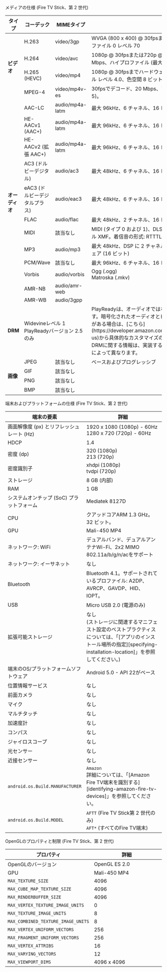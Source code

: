 <div class="subheading">メディアの仕様 (Fire TV Stick、第 2 世代)</div>

<table class="grid">
   <colgroup>
      <col width="10%" />
      <col width="17%" />
      <col width="15%" />
      <col width="38%" />
   </colgroup>
   <thead>
      <tr class="header">
         <th>タイプ</th>
         <th>コーデック</th>
         <th>MIMEタイプ</th>
         <th>詳細</th>
      </tr>
   </thead>
    <tr>
        <td class="white" rowspan="4"><b>ビデオ</b></td>
        <td class="white">H.263</td>
        <td class="white">video/3gp</td>
        <td class="white">WVGA (800 x 400) @ 30fpsまでハードウェアによる高速化、6 Mbps、プロファイル 0 レベル 70</td>
     </tr>
     <tr>
        <td class="white">H.264</td>
        <td class="white">video/avc</td>
        <td class="white">1080p @ 30fpsまたは720p @ 60fpsまでハードウェアによる高速化、20 Mbps、ハイプロファイル (最大レベル 4)</td>
     </tr>
     <tr>
        <td class="white">H.265 (HEVC)</td>
        <td class="white">video/mp4</td>
        <td class="white">1080p @ 30fpsまでハードウェアによる高速化、25 Mbps、Mainプロファイル レベル 4.0、色空間 8 ビットをサポート</td>
     </tr>
      <tr>
         <td class="white">MPEG-4</td>
         <td class="white">video/mp4v-es</td>
         <td class="white">30fpsでデコード、20 Mbps、アドバンスドシンプルプロファイル (レベル 5)。</td>
      </tr>
   <tr>
      <td class="gray" rowspan="12"><b>オーディオ</b></td>
      <td class="gray">AAC-LC</td>
      <td class="gray">audio/mp4a-latm</td>
      <td class="gray">最大 96kHz、6 チャネル、16 ビットおよび 24 ビット</td>
   </tr>
   <tr>
      <td class="gray">HE-AACv1 (AAC+)</td>
      <td class="gray">audio/mp4a-latm</td>
      <td class="gray">最大 96kHz、6 チャネル、16 ビットおよび 24 ビット</td>
   </tr>
   <tr>
      <td class="gray">HE-AACv2 (拡張 AAC+)</td>
      <td class="gray">audio/mp4a-latm</td>
      <td class="gray">最大 96kHz、6 チャネル、16 ビットおよび 24 ビット</td>
   </tr>
   <tr>
      <td class="gray">AC3 (ドルビーデジタル)</td>
      <td class="gray">audio/ac3</td>
      <td class="gray">最大 48kHz、6 チャネル、16 ビットおよび 24 ビット</td>
   </tr>
   <tr>
      <td class="gray">eAC3 (ドルビーデジタルプラス)</td>
      <td class="gray">audio/eac3</td>
      <td class="gray">最大 48kHz、6 チャネル、16 ビットおよび 24 ビット</td>
   </tr>
   <tr>
      <td class="gray">FLAC</td>
      <td class="gray">audio/flac</td>
      <td class="gray">最大 48kHz、2 チャネル、16 ビットと 24 ビット (24 ビットはディザなし)</td>
   </tr>
   <tr>
      <td class="gray">MIDI</td>
      <td class="gray">該当なし</td>
      <td class="gray">MIDI (タイプ 0 および 1)、DLS (バージョン 1 および 2)、XMF、およびモバイル XMF。着信音の形式: RTTTL/RTX、OTA、および iMelody</td>
   </tr>
   <tr>
      <td class="gray">MP3</td>
      <td class="gray">audio/mp3</td>
      <td class="gray">最大 48kHz、DSP に 2 チャネル (16 ビットおよび 24 ビット) およびソフトウェア (16 ビット)</td>
   </tr>
   <tr>
      <td class="gray">PCM/Wave</td>
      <td class="gray">該当なし</td>
      <td class="gray">最大 96kHz、6 チャネル、16 ビットおよび 24 ビット</td>
   </tr>
   <tr>
      <td class="gray">Vorbis</td>
      <td class="gray">audio/vorbis</td>
      <td class="gray">Ogg (.ogg)<br/>Matroska (.mkv)</td>
   </tr>   
   <tr>
   <td class="gray">AMR-NB</td>
   <td class="gray">audio/amr-web</td>
   <td class="gray"></td>
   </tr>
    <tr>
    <td class="gray">AMR-WB</td>
    <td class="gray">audio/3gpp</td>
    <td class="gray"></td>
    </tr>
    <tr>
        <td class="white"><b>DRM</b></td>
        <td class="white" colspan="2" markdown="span">Widevineレベル 1 <br/> PlayReadyバージョン 2.5 のみ</td>
        <td class="white" markdown="span">PlayReadyは、オーディオではなく、暗号化されたビデオのみをサポートします。暗号化されたオーディオとビデオの両方を含むコンテンツを再生する必要がある場合は、[こちら](https://developer.amazon.com/appsandservices/support/contact/contact-us)から具体的なカスタマイズの詳細と手順をお問い合わせください。その他のDRMに関する情報は、実装する[メディアプレーヤー][fire-tv-media-players]によって異なります。</td>
     </tr>
     <tr>
        <td class="gray" rowspan="4"><b>画像</b></td>
        <td class="gray">JPEG</td>
        <td class="gray">該当なし</td>
        <td class="gray">ベースおよびプログレッシブ</td>
     </tr>
     <tr>
        <td class="gray">GIF</td>
        <td class="gray">該当なし</td>
        <td class="gray"></td>
     </tr>
     <tr>
        <td class="gray">PNG</td>
        <td class="gray">該当なし</td>
        <td class="gray"></td>
     </tr>
     <tr>
        <td class="gray">BMP</td>
        <td class="gray">該当なし</td>
        <td class="gray"></td>
     </tr>
</table>

<div class="subheading">端末およびプラットフォームの仕様 (Fire TV Stick、第 2 世代)</div>

<table class="grid">
   <colgroup>
      <col width="40%" />
      <col width="60%" />
   </colgroup>
  <thead>
    <tr>
      <th>端末の要素</th>
      <th>詳細</th>
      </tr>
  </thead>
  <tbody>
    <tr>
      <td>画面解像度 (px) とリフレッシュレート (Hz)</td>
      <td>1920 x 1080 (1080p) - 60Hz <br/> 
      1280 x 720 (720p) - 60Hz</td>
    </tr>
    <tr>
     <td>HDCP</td>
     <td>1.4</td>
   </tr>
    <tr>
      <td>密度 (dp)</td>
      <td>320 (1080p) <br/> 213 (720p)</td>
    </tr>
    <tr>
      <td>密度識別子</td>
      <td>xhdpi (1080p) <br/> tvdpi (720p)</td>
    </tr>
    <tr>
      <td>ストレージ</td>
      <td>8 GB (内部)</td>
    </tr>
    <tr>
      <td>RAM</td>
      <td>1 GB</td>
    </tr>
    <tr>
      <td>システムオンチップ (SoC) プラットフォーム</td>
      <td>Mediatek 8127D</td>
    </tr>
    <tr>
      <td>CPU</td>
      <td>クアッドコアARM 1.3 GHz。32 ビット。</td>
    </tr>
    <tr>
      <td>GPU</td>
      <td>Mali-450 MP4</td>
    </tr>
    <tr>
      <td>ネットワーク: WiFi</td>
      <td>デュアルバンド、デュアルアンテナWi-Fi、2x2 MIMO 802.11a/b/g/n/acをサポート</td>
    </tr>
    <tr>
      <td>ネットワーク: イーサネット</td>
      <td>なし</td>
    </tr>
    <tr>
      <td>Bluetooth</td>
      <td>Bluetooth 4.1。サポートされているプロファイル: A2DP、AVRCP、GAVDP、HID、IOPT。 </td>
    </tr>
    <tr>
      <td>USB</td>
      <td>Micro USB 2.0 (電源のみ)</td>
    </tr>
    <tr>
      <td>拡張可能ストレージ</td>
      <td markdown="span">なし  <br/>(ストレージに関連するマニフェスト設定のベストプラクティスについては、「[アプリのインストール場所の指定][specifying-installation-location]」を参照してください。)</td>
    </tr>
    <tr>
      <td>端末のOS/プラットフォームソフトウェア</td>
      <td>Android 5.0 - API 22がベース</td>
    </tr>
    <tr>
      <td>位置情報サービス</td>
      <td>なし</td>
    </tr>
    <tr>
      <td>前面カメラ</td>
      <td>なし</td>
    </tr>
    <tr>
      <td>マイク</td>
      <td>なし</td>
    </tr>
    <tr>
      <td>マルチタッチ</td>
      <td>なし</td>
    </tr>
    <tr>
      <td>加速度計</td>
      <td>なし</td>
    </tr>
    <tr>
      <td>コンパス</td>
      <td>なし</td>
    </tr>
    <tr>
      <td>ジャイロスコープ</td>
      <td>なし</td>
    </tr>
    <tr>
      <td>光センサー</td>
      <td>なし</td>
    </tr>
    <tr>
      <td>近接センサー</td>
      <td>なし</td>
    </tr>
    <tr>
      <td><code>android.os.Build.MANUFACTURER</code></td>
      <td markdown="span"><code>Amazon</code> <br/>詳細については、「[Amazon Fire TV端末を識別する][identifying-amazon-fire-tv-devices]」を参照してください。</td>
    </tr>
    <tr>
      <td><code>android.os.Build.MODEL</code></td>
      <td><code>AFTT</code> (Fire TV Stick第 2 世代のみ) <br/> <code>AFT*</code> (すべてのFire TV端末)</td>
    </tr>
  </tbody>
</table>


<div class="subheading">OpenGLのプロパティと制限 (Fire TV Stick、第 2 世代)</div>

<table class="grid">
   <colgroup>
      <col width="40%" />
      <col width="60%" />
   </colgroup>
   <thead>
      <tr>
         <th>プロパティ</th>
         <th>詳細</th>
      </tr>
   </thead>
   <tbody>
      <tr>
         <td>OpenGLのバージョン</td>
         <td>OpenGL ES 2.0</td>
      </tr>
      <tr>
         <td>GPU</td>
         <td>Mali-450 MP4</td>
      </tr>
      <tr>
         <td><code>MAX_TEXTURE_SIZE</code></td>
         <td>4096</td>
      </tr>
      <tr>
         <td><code>MAX_CUBE_MAP_TEXTURE_SIZE</code></td>
         <td>4096</td>
      </tr>
      <tr>
         <td><code>MAX_RENDERBUFFER_SIZE</code></td>
         <td>4096</td>
      </tr>
      <tr>
         <td><code>MAX_VERTEX_TEXTURE_IMAGE_UNITS</code></td>
         <td>0</td>
      </tr>
      <tr>
         <td><code>MAX_TEXTURE_IMAGE_UNITS</code></td>
         <td>8</td>
      </tr>
      <tr>
         <td><code>MAX_COMBINED_TEXTURE_IMAGE_UNITS</code></td>
         <td>8</td>
      </tr>
      <tr>
         <td><code>MAX_VERTEX_UNIFORM_VECTORS</code></td>
         <td>256</td>
      </tr>
      <tr>
         <td><code>MAX_FRAGMENT_UNIFORM_VECTORS</code></td>
         <td>256</td>
      </tr>
      <tr>
         <td><code>MAX_VERTEX_ATTRIBS</code></td>
         <td>16</td>
      </tr>
      <tr>
         <td><code>MAX_VARYING_VECTORS</code></td>
         <td>12</td>
      </tr>
      <tr>
         <td><code>MAX_VIEWPORT_DIMS</code></td>
         <td>4096 x 4096</td>
      </tr>
   </tbody>
</table>